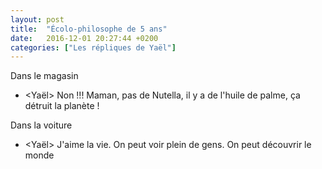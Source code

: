 ```yaml
---
layout: post
title:  "Écolo-philosophe de 5 ans"
date:   2016-12-01 20:27:44 +0200
categories: ["Les répliques de Yaël"]
---
```


Dans le magasin

-   \<Yaël\> Non !!! Maman, pas de Nutella, il y a de l'huile de palme, ça détruit la planète !

Dans la voiture

-   \<Yaël\> J'aime la vie. On peut voir plein de gens. On peut découvrir le monde
